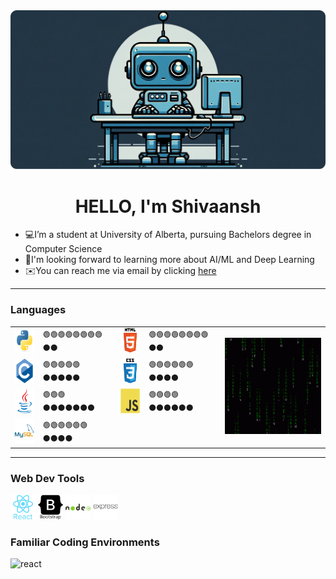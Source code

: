 <head>
    
</head>
<body>
<img src="git_img_n.png">
<h1 align="center">HELLO, I'm Shivaansh</h1>
<ul>
    <li>💻I’m a student at University of Alberta, pursuing Bachelors degree in Computer Science  </li>
    <li>🦾I'm looking forward to learning more about AI/ML and Deep Learning</li>
    <li>✉️You can reach me via email by clicking <a href="mailto:shivaanshbhatia007@gmail.com">here</a></li>
</ul>

<hr>
<h3>Languages</h3>
<table>
    <tr>
        <td>
            <a target="_blank" rel="noreferrer" > <img src="https://raw.githubusercontent.com/devicons/devicon/master/icons/python/python-original.svg" alt="python" width="40" height="40"/> </a> 
        </td>
        <td>
            <code>🟢🟢🟢🟢🟢🟢🟢🟢⚫⚫</code>
        </td>
        <td>
            <a target="_blank" rel="noreferrer"> <img src="https://raw.githubusercontent.com/devicons/devicon/master/icons/html5/html5-original-wordmark.svg" alt="html5" width="40" height="40"/> </a>
        </td>
        <td>
            <code>🟢🟢🟢🟢🟢🟢🟢🟢⚫⚫</code>
        </td>
        <td rowspan="4"><img src="/133C.gif" width="200px"></td>
    </tr>
    <tr>
        <td>
            <a target="_blank" rel="noreferrer"> <img src="https://raw.githubusercontent.com/devicons/devicon/master/icons/c/c-original.svg" alt="c" width="40" height="40"/> </a>
        </td>
        <td>
            <code>🟢🟢🟢🟢🟢⚫⚫⚫⚫⚫</code>
        </td>
         <td>
            <a target="_blank" rel="noreferrer"> <img src="https://raw.githubusercontent.com/devicons/devicon/master/icons/css3/css3-original-wordmark.svg" alt="css3" width="40" height="40"/> </a>
        </td>
        <td>
            <code>🟢🟢🟢🟢🟢🟢⚫⚫⚫⚫</code>
        </td>
    </tr>
    <tr>
        <td>
            <a target="_blank" rel="noreferrer"> <img src="https://raw.githubusercontent.com/devicons/devicon/master/icons/java/java-original.svg" alt="java" width="40" height="40"/> </a>
        </td>
        <td>
            <code>🟢🟢🟢⚫⚫⚫⚫⚫⚫⚫</code>
        </td>
        <td>
            <a target="_blank" rel="noreferrer"> <img src="https://raw.githubusercontent.com/devicons/devicon/master/icons/javascript/javascript-original.svg" alt="javascript" width="40" height="40"/> </a>
        </td>
        <td>
            <code>🟢🟢🟢🟢⚫⚫⚫⚫⚫⚫</code>
        </td>
    </tr>
    <tr>
        <td>
            <a target="_blank" rel="noreferrer"> <img src="https://raw.githubusercontent.com/devicons/devicon/master/icons/mysql/mysql-original-wordmark.svg" alt="mysql" width="40" height="40"/> </a>
        </td>
        <td>
            <code>🟢🟢🟢🟢🟢🟢⚫⚫⚫⚫</code>
        </td>
    </tr>
    
</table>
<hr>
<h3>Web Dev Tools</h3>
<span><a > <img src="https://raw.githubusercontent.com/devicons/devicon/master/icons/react/react-original-wordmark.svg" alt="react" width="40" height="40"/> </a></span>
<span><a > <img src="https://raw.githubusercontent.com/devicons/devicon/master/icons/bootstrap/bootstrap-plain-wordmark.svg" alt="bootstrap" width="40" height="40"/> </a></span>
<span><a > <img src="https://raw.githubusercontent.com/devicons/devicon/master/icons/nodejs/nodejs-original-wordmark.svg" alt="nodejs" width="40" height="40"/> </a></span>
<span><a > <img src="https://raw.githubusercontent.com/devicons/devicon/master/icons/express/express-original-wordmark.svg" alt="express" width="40" height="40"/> </a></span>
<br>
<h3>Familiar Coding Environments</h3>
<span><a > <img src="https://upload.wikimedia.org/wikipedia/commons/archive/7/7e/20211122181339%21Spyder_logo.svg" alt="react" width="40" height="40"/> </a></span>
</body>

